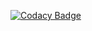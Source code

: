 [![Codacy Badge](https://app.codacy.com/project/badge/Grade/049622cb0d414abf88f532506e780d18)](https://www.codacy.com/gh/JuanoYolo/Lab6/dashboard?utm_source=github.com&amp;utm_medium=referral&amp;utm_content=JuanoYolo/Lab6&amp;utm_campaign=Badge_Grade)
